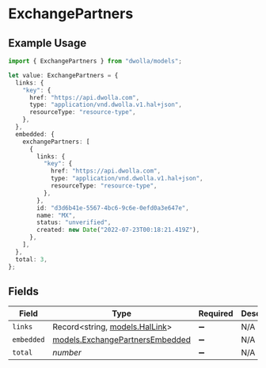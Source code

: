 # ExchangePartners

## Example Usage

```typescript
import { ExchangePartners } from "dwolla/models";

let value: ExchangePartners = {
  links: {
    "key": {
      href: "https://api.dwolla.com",
      type: "application/vnd.dwolla.v1.hal+json",
      resourceType: "resource-type",
    },
  },
  embedded: {
    exchangePartners: [
      {
        links: {
          "key": {
            href: "https://api.dwolla.com",
            type: "application/vnd.dwolla.v1.hal+json",
            resourceType: "resource-type",
          },
        },
        id: "d3d6b41e-5567-4bc6-9c6e-0efd0a3e647e",
        name: "MX",
        status: "unverified",
        created: new Date("2022-07-23T00:18:21.419Z"),
      },
    ],
  },
  total: 3,
};
```

## Fields

| Field                                                                    | Type                                                                     | Required                                                                 | Description                                                              | Example                                                                  |
| ------------------------------------------------------------------------ | ------------------------------------------------------------------------ | ------------------------------------------------------------------------ | ------------------------------------------------------------------------ | ------------------------------------------------------------------------ |
| `links`                                                                  | Record<string, [models.HalLink](../models/hallink.md)>                   | :heavy_minus_sign:                                                       | N/A                                                                      |                                                                          |
| `embedded`                                                               | [models.ExchangePartnersEmbedded](../models/exchangepartnersembedded.md) | :heavy_minus_sign:                                                       | N/A                                                                      |                                                                          |
| `total`                                                                  | *number*                                                                 | :heavy_minus_sign:                                                       | N/A                                                                      | 3                                                                        |